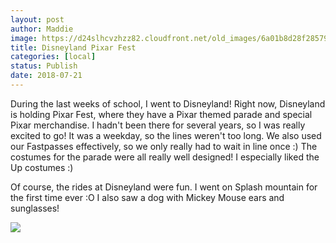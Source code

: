 ```yaml
---
layout: post
author: Maddie
image: https://d24slhcvzhzz82.cloudfront.net/old_images/6a01b8d28f2857970c022ad3552fd2200c-pi.jpg
title: Disneyland Pixar Fest
categories: [local]
status: Publish
date: 2018-07-21
---
```


During the last weeks of school, I went to Disneyland! Right now, Disneyland is holding Pixar Fest, where they have a Pixar themed parade and special Pixar merchandise. I hadn't been there for several years, so I was really excited to go! It was a weekday, so the lines weren't too long. We also used our Fastpasses effectively, so we only really had to wait in line once :)
The costumes for the parade were all really well designed! I especially liked the Up costumes :)

Of course, the rides at Disneyland were fun. I went on Splash mountain for the first time ever :O I also saw a dog with Mickey Mouse ears and sunglasses!


![](https://d24slhcvzhzz82.cloudfront.net/old_images/6a0105349b8251970b022ad39b0503200b.jpg)
